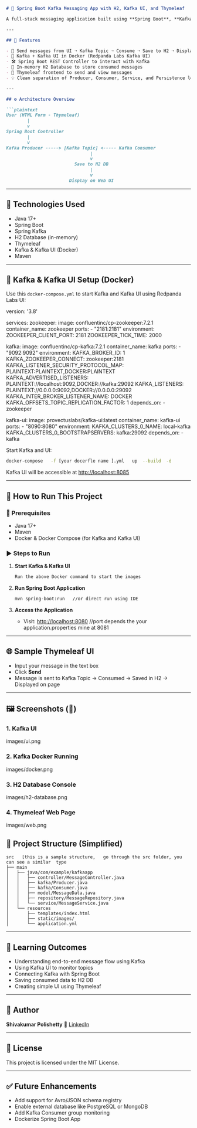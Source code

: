 
````markdown
# 🧵 Spring Boot Kafka Messaging App with H2, Kafka UI, and Thymeleaf

A full-stack messaging application built using **Spring Boot**, **Kafka**, **H2 Database**, and **Thymeleaf**, with **Kafka and Kafka UI** running in **Docker containers**. This project simulates real-time producer-consumer communication using Kafka topics, persisting messages to an H2 database, and displaying them via a responsive Thymeleaf UI.

---

## 📌 Features

- 🔄 Send messages from UI ➝ Kafka Topic ➝ Consume ➝ Save to H2 ➝ Display on Webpage
- 🐳 Kafka + Kafka UI in Docker (Redpanda Labs Kafka UI)
- 🛠 Spring Boot REST Controller to interact with Kafka
- 🧠 In-memory H2 Database to store consumed messages
- 🎨 Thymeleaf frontend to send and view messages
- 💡 Clean separation of Producer, Consumer, Service, and Persistence logic

---

## ⚙️ Architecture Overview

```plaintext
User (HTML Form - Thymeleaf)
        |
        v
Spring Boot Controller
        |
        v
Kafka Producer -----> [Kafka Topic] <----- Kafka Consumer
                                |
                                v
                          Save to H2 DB
                                |
                                v
                        Display on Web UI
````

---

## 🚀 Technologies Used

* Java 17+
* Spring Boot
* Spring Kafka
* H2 Database (in-memory)
* Thymeleaf
* Kafka & Kafka UI (Docker)
* Maven

---

## 🐳 Kafka & Kafka UI Setup (Docker)

Use this `docker-compose.yml` to start Kafka and Kafka UI using Redpanda Labs UI:

version: '3.8'

services:
  zookeeper:
    image: confluentinc/cp-zookeeper:7.2.1
    container_name: zookeeper
    ports:
      - "2181:2181"
    environment:
      ZOOKEEPER_CLIENT_PORT: 2181
      ZOOKEEPER_TICK_TIME: 2000

  kafka:
    image: confluentinc/cp-kafka:7.2.1
    container_name: kafka
    ports:
      - "9092:9092"
    environment:
      KAFKA_BROKER_ID: 1
      KAFKA_ZOOKEEPER_CONNECT: zookeeper:2181
      KAFKA_LISTENER_SECURITY_PROTOCOL_MAP: PLAINTEXT:PLAINTEXT,DOCKER:PLAINTEXT
      KAFKA_ADVERTISED_LISTENERS: PLAINTEXT://localhost:9092,DOCKER://kafka:29092
      KAFKA_LISTENERS: PLAINTEXT://0.0.0.0:9092,DOCKER://0.0.0.0:29092
      KAFKA_INTER_BROKER_LISTENER_NAME: DOCKER
      KAFKA_OFFSETS_TOPIC_REPLICATION_FACTOR: 1
    depends_on:
      - zookeeper

  kafka-ui:
    image: provectuslabs/kafka-ui:latest
    container_name: kafka-ui
    ports:
      - "8090:8080"
    environment:
      KAFKA_CLUSTERS_0_NAME: local-kafka
      KAFKA_CLUSTERS_0_BOOTSTRAPSERVERS: kafka:29092
    depends_on:
      - kafka


Start Kafka and UI:

```bash
docker-compose   -f [your docerfle name ].yml   up  --build  -d 
```

Kafka UI will be accessible at [http://localhost:8085](http://localhost:8090)

---

## 🧪 How to Run This Project

### 🔨 Prerequisites

* Java 17+
* Maven
* Docker & Docker Compose (for Kafka and Kafka UI)

### ▶️ Steps to Run

1. **Start Kafka & Kafka UI**

   ```bash
   Run the above Docker command to start the images 
   ```

2. **Run Spring Boot Application**

   ```bash
   mvn spring-boot:run   //or direct run using IDE
   ```

3. **Access the Application**

   * Visit: [http://localhost:8080](http://localhost:8081)  //port depends the your application.properties mine at 8081

---

## 🌐 Sample Thymeleaf UI

* Input your message in the text box
* Click **Send**
* Message is sent to Kafka Topic → Consumed → Saved in H2 → Displayed on page

---

## 🖼 Screenshots (📸)

### 1. Kafka UI

images/ui.png

### 2. Kafka Docker Running

images/docker.png

### 3. H2 Database Console

images/h2-database.png

### 4. Thymeleaf Web Page

images/web.png



## 📂 Project Structure (Simplified)

```
src   [this is a sample structure,   go through the src folder, you can see a similar  type 
├── main
│   ├── java/com/example/kafkaapp
│   │   ├── controller/MessageController.java
│   │   ├── kafka/Producer.java
│   │   ├── kafka/Consumer.java
│   │   ├── model/MessageData.java
│   │   ├── repository/MessageRepository.java
│   │   └── service/MessageService.java
│   └── resources
│       ├── templates/index.html
│       ├── static/images/
│       └── application.yml
```

---

## 🧠 Learning Outcomes

* Understanding end-to-end message flow using Kafka
* Using Kafka UI to monitor topics
* Connecting Kafka with Spring Boot
* Saving consumed data to H2 DB
* Creating simple UI using Thymeleaf

---

## 🙌 Author

**Shivakumar Polishetty**
🔗 [LinkedIn](https://www.linkedin.com/in/shivakumar-polishetty)

---

## 📃 License

This project is licensed under the MIT License.

---

## ✅ Future Enhancements

* Add support for Avro/JSON schema registry
* Enable external database like PostgreSQL or MongoDB
* Add Kafka Consumer group monitoring
* Dockerize Spring Boot App


